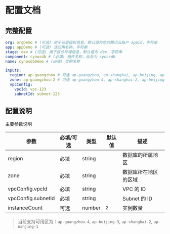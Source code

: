 # 配置文档

## 完整配置

```yml
org: orgDemo # (可选) 用于记录组织信息，默认值为您的腾讯云账户 appid，字符串
app: appDemo # (可选) 该应用名称，字符串
stage: dev # (可选) 用于区分环境信息，默认值为 dev，字符串
component: cynosdb # (必填) 组件名称，此处为 cynosdb
name: cynosdbDemo # (必填) 实例名称

inputs:
  region: ap-guangzhou # 可选 ap-guangzhou, ap-shanghai, ap-beijing, ap-nanjing
  zone: ap-guangzhou-2 # 可选 ap-guangzhou-4, ap-shanghai-2, ap-beijing-3, ap-nanjing-1
  vpcConfig:
    vpcId: vpc-123
    subnetId: subnet-123
```

## 配置说明

主要参数说明

| 参数               | 必填/可选 | 类型   | 默认值 | 描述                 |
| ------------------ | --------- | ------ | ------ | -------------------- |
| region             | 必填      | string |        | 数据库的所属地区     |
| zone               | 必填      | string |        | 数据库所在地区的区域 |
| vpcConfig.vpcId    | 必填      | string |        | VPC 的 ID            |
| vpcConfig.subnetId | 必填      | string |        | Subnet 的 ID         |
| instanceCount      | 可选      | number | `2`    | 实例数量             |

> 当前支持可用区为：`ap-guangzhou-4`, `ap-beijing-3`, `ap-shanghai-2`, `ap-nanjing-1`
